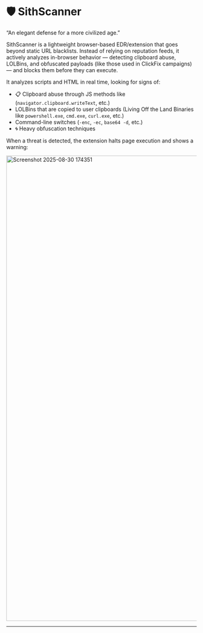# 🛡️ SithScanner

“An elegant defense for a more civilized age.”

SithScanner is a lightweight browser-based EDR/extension that goes beyond static URL blacklists. Instead of relying on reputation feeds, it actively analyzes in-browser behavior — detecting clipboard abuse, LOLBins, and obfuscated payloads (like those used in ClickFix campaigns) — and blocks them before they can execute.
  
It analyzes scripts and HTML in real time, looking for signs of:

- 📋 Clipboard abuse through JS methods like (`navigator.clipboard.writeText`, etc.)
- LOLBins that are copied to user clipboards (Living Off the Land Binaries like `powershell.exe`, `cmd.exe`, `curl.exe`, etc.)
- Command-line switches (`-enc`, `-ec`, `base64 -d`, etc.)
- 🌀 Heavy obfuscation techniques

When a threat is detected, the extension halts page execution and shows a warning:

<img width="2546" height="1228" alt="Screenshot 2025-08-30 174351" src="https://github.com/user-attachments/assets/fdb42b07-4ad7-4af9-831d-ec950d57a55e" />

---
